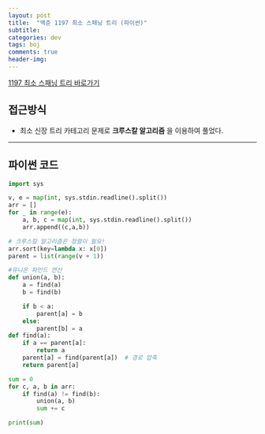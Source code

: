 ```yaml
---
layout: post
title:  "백준 1197 최소 스패닝 트리 (파이썬)"
subtitle:   
categories: dev
tags: boj
comments: true
header-img: 
---
```


[1197 최소 스패닝 트리 바로가기](https://www.acmicpc.net/problem/1197)   
    

## 접근방식
- 최소 신장 트리 카테고리 문제로 __크루스칼 알고리즘__ 을 이용하여 풀었다.   
  
---

## 파이썬 코드
```python
import sys

v, e = map(int, sys.stdin.readline().split())
arr = []
for _ in range(e):
    a, b, c = map(int, sys.stdin.readline().split())
    arr.append((c,a,b))

# 크루스칼 알고리즘은 정렬이 필요!
arr.sort(key=lambda x: x[0])
parent = list(range(v + 1))

#유니온 파인드 연산
def union(a, b):
    a = find(a)
    b = find(b)

    if b < a:
        parent[a] = b
    else:
        parent[b] = a
def find(a):
    if a == parent[a]:
        return a
    parent[a] = find(parent[a])  # 경로 압축
    return parent[a]

sum = 0
for c, a, b in arr:
    if find(a) != find(b):
        union(a, b)
        sum += c

print(sum)
```
